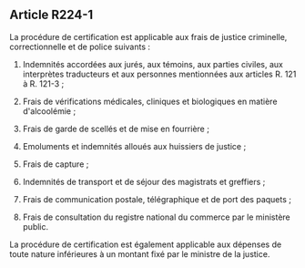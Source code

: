 Article R224-1
----
La procédure de certification est applicable aux frais de justice criminelle,
correctionnelle et de police suivants :

1. Indemnités accordées aux jurés, aux témoins, aux parties civiles, aux
interprètes traducteurs et aux personnes mentionnées aux articles R. 121 à R.
121-3 ;

2. Frais de vérifications médicales, cliniques et biologiques en matière
d'alcoolémie ;

3. Frais de garde de scellés et de mise en fourrière ;

4. Emoluments et indemnités alloués aux huissiers de justice ;

5. Frais de capture ;

6. Indemnités de transport et de séjour des magistrats et greffiers ;

7. Frais de communication postale, télégraphique et de port des paquets ;

8. Frais de consultation du registre national du commerce par le ministère
public.

La procédure de certification est également applicable aux dépenses de toute
nature inférieures à un montant fixé par le ministre de la justice.
